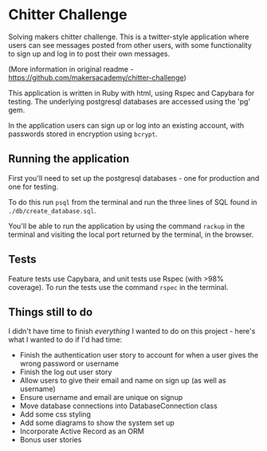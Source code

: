 # Chitter Challenge
Solving makers chitter challenge. This is a twitter-style application where users can see messages posted from other users, with some functionality to sign up and log in to post their own messages.

(More information in original readme - https://github.com/makersacademy/chitter-challenge)

This application is written in Ruby with html, using Rspec and Capybara for testing. The underlying postgresql databases are accessed using the 'pg' gem.

In the application users can sign up or log into an existing account, with passwords stored in encryption using `bcrypt`.

## Running the application

First you'll need to set up the postgresql databases - one for production and one for testing.

To do this run `psql` from the terminal and run the three lines of SQL found in `./db/create_database.sql`.

You'll be able to run the application by using the command `rackup` in the terminal and visiting the local port returned by the terminal, in the browser.

## Tests
Feature tests use Capybara, and unit tests use Rspec (with >98% coverage). To run the tests use the command `rspec` in the terminal.

## Things still to do
I didn't have time to finish _everything_ I wanted to do on this project - here's what I wanted to do if I'd had time:

* Finish the authentication user story to account for when a user gives the wrong password or username
* Finish the log out user story
* Allow users to give their email and name on sign up (as well as username)
* Ensure username and email are unique on signup
* Move database connections into DatabaseConnection class
* Add some css styling
* Add some diagrams to show the system set up
* Incorporate Active Record as an ORM
* Bonus user stories
